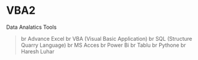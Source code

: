 # VBA2
Data Analatics Tools 
>br
>Advance Excel
>br
>VBA (Visual Basic Application)
>br
>SQL (Structure Quarry Language)
>br
>MS Acces
>br
>Power Bi
>br
>Tablu
>br
>Pythone
>br
> Haresh Luhar
